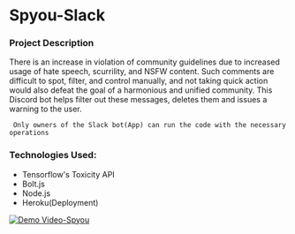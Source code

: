 # Spyou-Slack

### Project Description

There is an increase in violation of community guidelines due to increased usage of hate speech, scurrility, and NSFW content. Such comments are difficult to spot, filter, and control manually, and not taking quick action would also defeat the goal of a harmonious and unified community.
This Discord bot helps filter out these messages, deletes them and issues a warning to the user.

``` Only owners of the Slack bot(App) can run the code with the necessary operations```
### Technologies Used:
- Tensorflow's Toxicity API
- Bolt.js
- Node.js
- Heroku(Deployment)

[![Demo Video-Spyou](./Spyou.png)](https://www.youtube.com/watch?v=c0Yuqi6f2U0)
